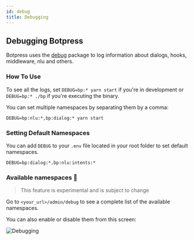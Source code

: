 ```yaml
---
id: debug
title: Debugging
---
```


## Debugging Botpress

Botpress uses the [debug](https://www.npmjs.com/package/debug) package to log information about dialogs, hooks, middleware, nlu and others.

### How To Use

To see all the logs, set `DEBUG=bp:* yarn start` if you're in development or `DEBUG=bp:* ./bp` if you're executing the binary.

You can set multiple namespaces by separating them by a comma:

```shell
DEBUG=bp:nlu:*,bp:dialog:* yarn start
```

### Setting Default Namespaces

You can add `DEBUG` to your `.env` file located in your root folder to set default namespaces.

```shell
DEBUG=bp:dialog:*,bp:nlu:intents:*
```

### Available namespaces 🔬

> This feature is experimental and is subject to change

Go to `<your_url>/admin/debug` to see a complete list of the available namespaces.

You can also enable or disable them from this screen:

![Debugging](assets/debugging.png)
